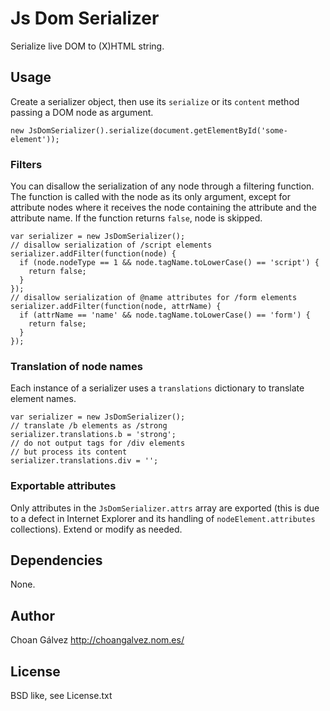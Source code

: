 # Js Dom Serializer

Serialize live DOM to (X)HTML string.

## Usage

Create a serializer object, then use its `serialize` or its `content` method passing a DOM node as argument.

    new JsDomSerializer().serialize(document.getElementById('some-element'));

### Filters

You can disallow the serialization of any node through a filtering function. The function is called with the node as its only argument, except for attribute nodes where it receives the node containing the attribute and the attribute name. If the function returns `false`, node is skipped.

    var serializer = new JsDomSerializer();
    // disallow serialization of /script elements
    serializer.addFilter(function(node) {
      if (node.nodeType == 1 && node.tagName.toLowerCase() == 'script') {
        return false;
      }
    });
    // disallow serialization of @name attributes for /form elements
    serializer.addFilter(function(node, attrName) {
      if (attrName == 'name' && node.tagName.toLowerCase() == 'form') {
        return false;
      }
    });

### Translation of node names

Each instance of a serializer uses a `translations` dictionary to translate element names.

    var serializer = new JsDomSerializer();
    // translate /b elements as /strong
    serializer.translations.b = 'strong';
    // do not output tags for /div elements
    // but process its content
    serializer.translations.div = '';

### Exportable attributes

Only attributes in the `JsDomSerializer.attrs` array are exported (this is due to a defect in Internet Explorer and its handling of `nodeElement.attributes` collections). Extend or modify as needed.

## Dependencies

None.

## Author

Choan Gálvez <http://choangalvez.nom.es/>

## License

BSD like, see License.txt
